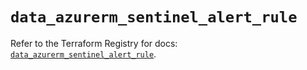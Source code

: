 # `data_azurerm_sentinel_alert_rule`

Refer to the Terraform Registry for docs: [`data_azurerm_sentinel_alert_rule`](https://registry.terraform.io/providers/hashicorp/azurerm/4.17.0/docs/data-sources/sentinel_alert_rule).
